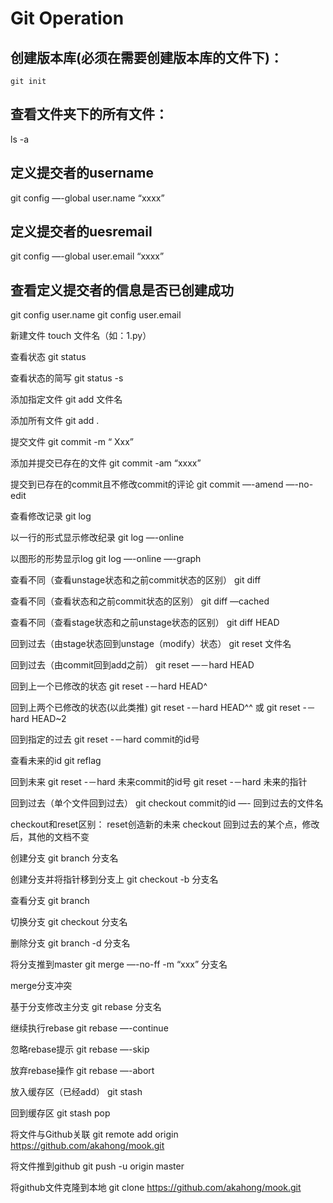 # Git Operation

## 创建版本库(必须在需要创建版本库的文件下)：
``` 
git init
```
## 查看文件夹下的所有文件：
ls -a
## 定义提交者的username
git config —-global user.name “xxxx”
## 定义提交者的uesremail
git config —-global user.email “xxxx”
## 查看定义提交者的信息是否已创建成功
git config user.name
git config user.email

新建文件
touch 文件名（如：1.py）

查看状态
git status

查看状态的简写
git status -s

添加指定文件
git add 文件名

添加所有文件
git add .

提交文件
git commit -m  “ Xxx”

添加并提交已存在的文件
git commit -am “xxxx”

提交到已存在的commit且不修改commit的评论
git commit —-amend —-no-edit

查看修改记录
git log

以一行的形式显示修改纪录
git log —-online

以图形的形势显示log
git log —-online —-graph

查看不同（查看unstage状态和之前commit状态的区别）
git diff

查看不同（查看状态和之前commit状态的区别）
git diff —cached

查看不同（查看stage状态和之前unstage状态的区别）
git diff HEAD

回到过去（由stage状态回到unstage（modify）状态）
git reset 文件名

回到过去（由commit回到add之前）
git reset —－hard HEAD

回到上一个已修改的状态
git reset -－hard HEAD^

回到上两个已修改的状态(以此类推)
git reset -－hard HEAD^^
或
git reset -－hard HEAD~2

回到指定的过去
git reset -－hard  commit的id号

查看未来的id
git reflag

回到未来
git reset -－hard  未来commit的id号
git reset -－hard  未来的指针

回到过去（单个文件回到过去）
git checkout commit的id —- 回到过去的文件名

checkout和reset区别：
reset创造新的未来
checkout 回到过去的某个点，修改后，其他的文档不变

创建分支
git branch 分支名

创建分支并将指针移到分支上
git checkout -b 分支名

查看分支
git branch

切换分支
git checkout 分支名

删除分支
git branch -d 分支名

将分支推到master
git merge —-no-ff -m “xxx” 分支名


merge分支冲突

基于分支修改主分支
git rebase 分支名

继续执行rebase
git rebase —-continue

忽略rebase提示
git rebase —-skip

放弃rebase操作
git rebase —-abort

放入缓存区（已经add）
git stash


回到缓存区
git stash pop

将文件与Github关联
git remote add origin https://github.com/akahong/mook.git

将文件推到github
git push -u origin master


将github文件克隆到本地
git clone  https://github.com/akahong/mook.git

















